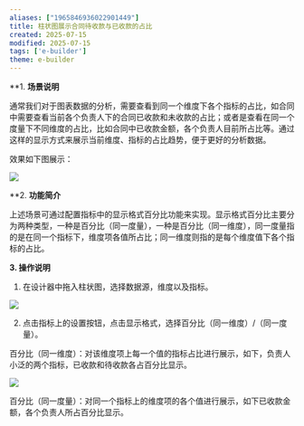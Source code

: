 ```yaml
---
aliases: ["1965846936022901449"]
title: 柱状图展示合同待收款与已收款的占比
created: 2025-07-15
modified: 2025-07-15
tags: ['e-builder']
theme: e-builder
---
```


**1. **场景说明**

通常我们对于图表数据的分析，需要查看到同一个维度下各个指标的占比，如合同中需要查看当前各个负责人下的合同已收款和未收款的占比；或者是查看在同一个度量下不同维度的占比，比如合同中已收款金额，各个负责人目前所占比等。通过这样的显示方式来展示当前维度、指标的占比趋势，便于更好的分析数据。

效果如下图展示：

![](https://myhelpdoc.oss-cn-heyuan.aliyuncs.com/mdimages/07c9cb0540254412750f3f9dcb3cc178.jpg)

**2. **功能简介**

上述场景可通过配置指标中的显示格式百分比功能来实现。显示格式百分比主要分为两种类型，一种是百分比（同一度量），一种是百分比（同一维度），同一度量指的是在同一个指标下，维度项各值所占比；同一维度则指的是每个维度值下各个指标的占比。

**3. 操作说明**

1. 在设计器中拖入柱状图，选择数据源，维度以及指标。

![](https://myhelpdoc.oss-cn-heyuan.aliyuncs.com/mdimages/54a00641d02e4c4741542cee057fbdbc.jpg)

2. 点击指标上的设置按钮，点击显示格式，选择百分比（同一维度）/（同一度量）。

百分比（同一维度）：对该维度项上每一个值的指标占比进行展示，如下，负责人小泛的两个指标，已收款和待收款各占百分比显示。

![](https://myhelpdoc.oss-cn-heyuan.aliyuncs.com/mdimages/235b09409705b63d3b221c8ca74e910b.jpg)

百分比（同一度量）：对同一个指标上的维度项的各个值进行展示，如下已收款金额，各个负责人所占百分比显示。

